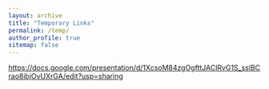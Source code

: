 ```yaml
---
layout: archive
title: "Temporary Links"
permalink: /temp/
author_profile: true
sitemap: false
---
```


https://docs.google.com/presentation/d/1XcsoM84zgOgfttJAClRvG1S_sslBCrao8ibjOvUXrGA/edit?usp=sharing
